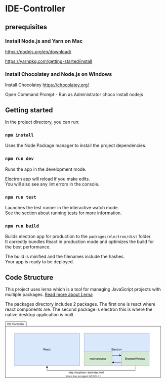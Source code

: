 # IDE-Controller

## prerequisites

### Install Node.js and Yarn on Mac

https://nodejs.org/en/download/

https://yarnpkg.com/getting-started/install

### Install Chocolatey and Node.js on Windows

Install Chocolatey
https://chocolatey.org/

Open Command Prompt - Run as Administrator
choco install nodejs

## Getting started

In the project directory, you can run:

### `npm install`

Uses the Node Package manager to install the project dependencies.

### `npm run dev`

Runs the app in the development mode.<br />

Electron app will reload if you make edits.<br />
You will also see any lint errors in the console.

### `npm run test`

Launches the test runner in the interactive watch mode.<br />
See the section about [running tests](https://facebook.github.io/create-react-app/docs/running-tests) for more information.

### `npm run build`

Builds electron app for production to the `packages/electron/dist` folder.<br />
It correctly bundles React in production mode and optimizes the build for the best performance.

The build is minified and the filenames include the hashes.<br />
Your app is ready to be deployed.

## Code Structure

This project uses lerna which is a tool for managing JavaScript projects with multiple packages. [Read more about Lerna](https://github.com/lerna/lerna)

The packages directory includes 2 packages. The first one is react where react components are. The second package is electron this is where the native desktop application is built.

![](./documentation/diagrams/ide-controller-overview.svg)
